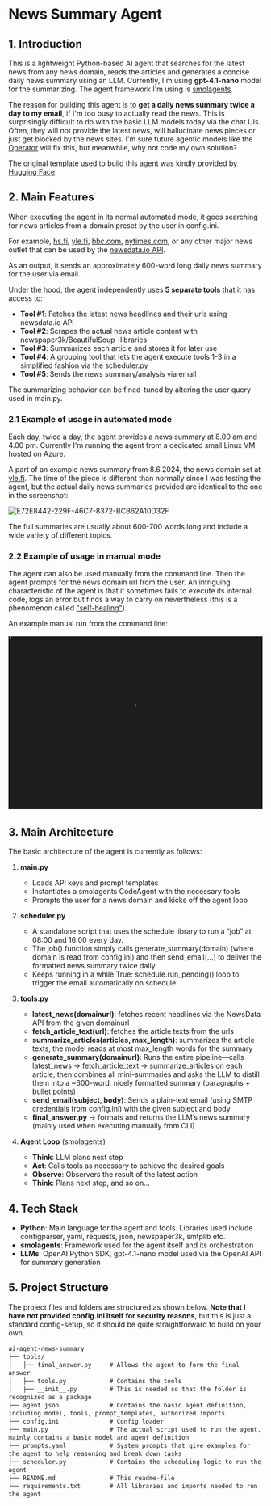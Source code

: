 # News Summary Agent

## 1. Introduction

This is a lightweight Python-based AI agent that searches for the latest news from any news domain, reads the articles and generates a concise daily news summary using an LLM. Currently, I'm using **gpt-4.1-nano** model for the summarizing. The agent framework I'm using is [smolagents](https://github.com/huggingface/smolagents).

The reason for building this agent is to **get a daily news summary twice a day to my email**, if I'm too busy to actually read the news. This is surprisingly difficult to do with the basic LLM models today via the chat UIs. Often, they will not provide the latest news, will hallucinate news pieces or just get blocked by the news sites. I'm sure future agentic models like the [Operator](https://openai.com/index/introducing-operator/) will fix this, but meanwhile, why not code my own solution?

The original template used to build this agent was kindly provided by [Hugging Face](https://huggingface.co/spaces/agents-course/First_agent_template).

## 2. Main Features

When executing the agent in its normal automated mode, it goes searching for news articles from a domain preset by the user in config.ini.

For example, [hs.fi](https://hs.fi), [yle.fi](https://yle.fi), [bbc.com](https://bbc.com), [nytimes.com](https://nytimes.com), or any other major news outlet that can be used by the [newsdata.io API](https://newsdata.io/).

As an output, it sends an approximately 600-word long daily news summary for the user via email.

Under the hood, the agent independently uses **5 separate tools** that it has access to:

- **Tool #1**: Fetches the latest news headlines and their urls using newsdata.io API
- **Tool #2**: Scrapes the actual news article content with newspaper3k/BeautifulSoup -libraries
- **Tool #3**: Summarizes each article and stores it for later use
- **Tool #4**: A grouping tool that lets the agent execute tools 1-3 in a simplified fashion via the scheduler.py
- **Tool #5**: Sends the news summary/analysis via email 

The summarizing behavior can be fined-tuned by altering the user query used in main.py.

### 2.1 Example of usage in automated mode

Each day, twice a day, the agent provides a news summary at 8.00 am and 4.00 pm. Currently I'm running the agent from a dedicated small Linux VM hosted on Azure.

A part of an example news summary from 8.6.2024, the news domain set at [yle.fi](https://yle.fi). The time of the piece is different than normally since I was testing the agent, but the actual daily news summaries provided are identical to the one in the screenshot:

![E72E8442-229F-46C7-8372-BCB62A10D32F](https://github.com/user-attachments/assets/7af1f4f7-2aa4-4856-b519-663e88cecf01)

The full summaries are usually about 600-700 words long and include a wide variety of different topics.

### 2.2 Example of usage in manual mode

The agent can also be used manually from the command line. Then the agent prompts for the news domain url from the user. An intriguing characteristic of the agent is that it sometimes fails to execute its internal code, logs an error but finds a way to carry on nevertheless (this is a phenomenon called ["self-healing"](https://github.com/humanlayer/12-factor-agents/blob/main/content/factor-09-compact-errors.md)).

An example manual run from the command line:
\
\
<img src="docs/newsaiagent_demo.gif" alt="Demo run of the News Summary AI Agent" width="900"/>

## 3. Main Architecture

The basic architecture of the agent is currently as follows:

1. **main.py**  
   - Loads API keys and prompt templates  
   - Instantiates a smolagents CodeAgent with the necessary tools
   - Prompts the user for a news domain and kicks off the agent loop
  
2. **scheduler.py**
   - A standalone script that uses the schedule library to run a “job” at 08:00 and 16:00 every day.
   - The job() function simply calls generate_summary(domain) (where domain is read from config.ini) and then send_email(...) to deliver the formatted news summary twice daily.
   - Keeps running in a while True: schedule.run_pending() loop to trigger the email automatically on schedule

3. **tools.py**
   - **latest_news(domainurl)**: fetches recent headlines via the NewsData API from the given domainurl
   - **fetch_article_text(url)**: fetches the article texts from the urls
   - **summarize_articles(articles, max_length)**: summarizes the article texts, the model reads at most max_length words for the summary
   - **generate_summary(domainurl)**: Runs the entire pipeline—calls latest_news → fetch_article_text → summarize_articles on each article, then combines all mini-summaries and asks the LLM to distill them into a ~600-word, nicely formatted summary (paragraphs + bullet points)
   - **send_email(subject, body)**: Sends a plain-text email (using SMTP credentials from config.ini) with the given subject and body
   - **final_answer.py** → formats and returns the LLM’s news summary (mainly used when executing manually from CLI)

4. **Agent Loop** (smolagents)  
   - **Think**: LLM plans next step  
   - **Act**: Calls tools as necessary to achieve the desired goals
   - **Observe**: Observers the result of the latest action
   - **Think**: Plans next step, and so on...
  
## 4. Tech Stack

- **Python**: Main language for the agent and tools. Libraries used include configparser, yaml, requests, json, newspaper3k, smtplib etc.
- **smolagents**: Framework used for the agent itself and its orchestration  
- **LLMs**: OpenAI Python SDK, gpt-4.1-nano model used via the OpenAI API for summary generation

## 5. Project Structure

The project files and folders are structured as shown below. **Note that I have not provided config.ini itself for security reasons**, but this is just a standard config-setup, so it should be quite straightforward to build on your own.

```
ai-agent-news-summary
├── tools/
│   ├── final_answer.py     # Allows the agent to form the final answer
|   ├── tools.py            # Contains the tools
|   ├── __init__.py         # This is needed so that the folder is recognized as a package
├── agent.json              # Contains the basic agent definition, including model, tools, prompt_templates, authorized imports
├── config.ini              # Config loader
├── main.py                 # The actual script used to run the agent, mainly contains a basic model and agent definition
├── prompts.yaml            # System prompts that give examples for the agent to help reasoning and break down tasks
├── scheduler.py            # Contains the scheduling logic to run the agent
├── README.md               # This readme-file
└── requirements.txt        # All libraries and imports needed to run the agent
```
